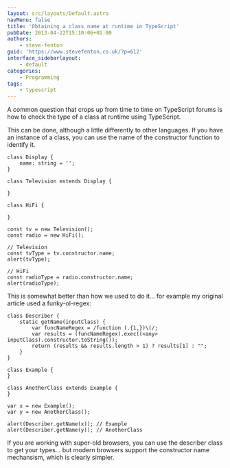 ```yaml
---
layout: src/layouts/Default.astro
navMenu: false
title: 'Obtaining a class name at runtime in TypeScript'
pubDate: 2013-04-22T15:10:06+01:00
authors:
    - steve-fenton
guid: 'https://www.stevefenton.co.uk/?p=612'
interface_sidebarlayout:
    - default
categories:
    - Programming
tags:
    - typescript
---
```


A common question that crops up from time to time on TypeScript forums is how to check the type of a class at runtime using TypeScript.

This can be done, although a little differently to other languages. If you have an instance of a class, you can use the name of the constructor function to identify it.

```
class Display {
    name: string = '';
}

class Television extends Display {

}

class HiFi {

}

const tv = new Television();
const radio = new HiFi();

// Television
const tvType = tv.constructor.name;
alert(tvType);

// HiFi
const radioType = radio.constructor.name;
alert(radioType);
```
This is somewhat better than how we used to do it… for example my original article used a funky-ol-regex:

```
class Describer {
    static getName(inputClass) {
        var funcNameRegex = /function (.{1,})\(/;
        var results = (funcNameRegex).exec((<any> inputClass).constructor.toString());
        return (results && results.length > 1) ? results[1] : "";
    }
}

class Example {
}

class AnotherClass extends Example {
}

var x = new Example();
var y = new AnotherClass();

alert(Describer.getName(x)); // Example
alert(Describer.getName(y)); // AnotherClass
```
If you are working with super-old browsers, you can use the describer class to get your types… but modern browsers support the constructor name mechansism, which is clearly simpler.